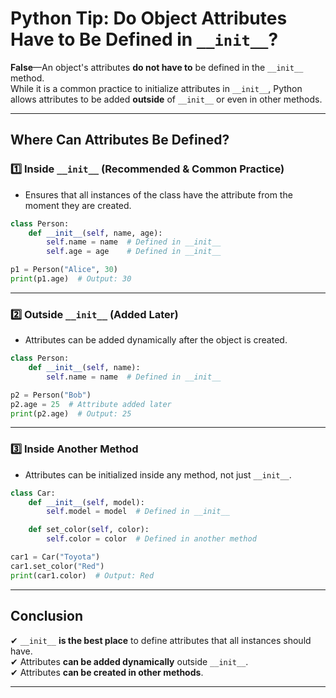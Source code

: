 # Python Tip: Do Object Attributes Have to Be Defined in `__init__`?

**False**—An object's attributes **do not have to** be defined in the `__init__` method.  
While it is a common practice to initialize attributes in `__init__`, Python allows attributes to be added **outside** of `__init__` or even in other methods.

---

## Where Can Attributes Be Defined?

### 1️⃣ Inside `__init__` (Recommended & Common Practice)

- Ensures that all instances of the class have the attribute from the moment they are created.

```python
class Person:
    def __init__(self, name, age):
        self.name = name  # Defined in __init__
        self.age = age    # Defined in __init__

p1 = Person("Alice", 30)
print(p1.age)  # Output: 30
```

---

### 2️⃣ Outside `__init__` (Added Later)

- Attributes can be added dynamically after the object is created.

```python
class Person:
    def __init__(self, name):
        self.name = name  # Defined in __init__

p2 = Person("Bob")
p2.age = 25  # Attribute added later
print(p2.age)  # Output: 25
```

---

### 3️⃣ Inside Another Method

- Attributes can be initialized inside any method, not just `__init__`.

```python
class Car:
    def __init__(self, model):
        self.model = model  # Defined in __init__

    def set_color(self, color):
        self.color = color  # Defined in another method

car1 = Car("Toyota")
car1.set_color("Red")
print(car1.color)  # Output: Red
```

---

## Conclusion

✔ `__init__` **is the best place** to define attributes that all instances should have.  
✔ Attributes **can be added dynamically** outside `__init__`.  
✔ Attributes **can be created in other methods**.  

---
